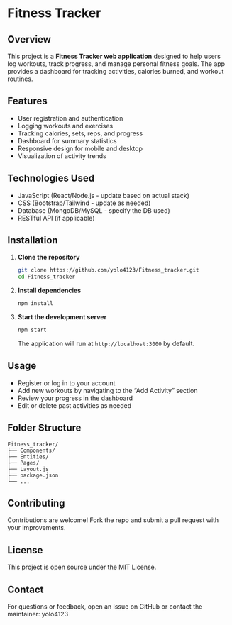 # Fitness Tracker

## Overview
This project is a **Fitness Tracker web application** designed to help users log workouts, track progress, and manage personal fitness goals. The app provides a dashboard for tracking activities, calories burned, and workout routines.

## Features
- User registration and authentication
- Logging workouts and exercises
- Tracking calories, sets, reps, and progress
- Dashboard for summary statistics
- Responsive design for mobile and desktop
- Visualization of activity trends

## Technologies Used
- JavaScript (React/Node.js - update based on actual stack)
- CSS (Bootstrap/Tailwind - update as needed)
- Database (MongoDB/MySQL - specify the DB used)
- RESTful API (if applicable)

## Installation

1. **Clone the repository**
    ```bash
    git clone https://github.com/yolo4123/Fitness_tracker.git
    cd Fitness_tracker
    ```

2. **Install dependencies**
    ```bash
    npm install
    ```

3. **Start the development server**
    ```bash
    npm start
    ```
    The application will run at `http://localhost:3000` by default.

## Usage

- Register or log in to your account
- Add new workouts by navigating to the “Add Activity” section
- Review your progress in the dashboard
- Edit or delete past activities as needed

## Folder Structure
```
Fitness_tracker/
├── Components/
├── Entities/
├── Pages/
├── Layout.js
├── package.json
└── ...
```

## Contributing
Contributions are welcome! Fork the repo and submit a pull request with your improvements.

## License
This project is open source under the MIT License.

## Contact
For questions or feedback, open an issue on GitHub or contact the maintainer: yolo4123
